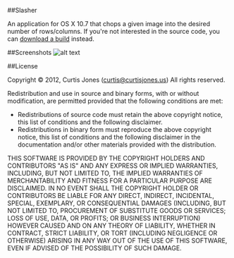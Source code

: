 ##Slasher

An application for OS X 10.7 that chops a given image into the desired number of rows/columns. If
you're not interested in the source code, you can [download a build][1] instead.

##Screenshots
![alt text][2]

##License

Copyright &copy; 2012, Curtis Jones (curtis@curtisjones.us)
All rights reserved.

Redistribution and use in source and binary forms, with or without modification, are permitted provided that the following conditions are met:

- Redistributions of source code must retain the above copyright notice, this list of conditions and  the following disclaimer.
- Redistributions in binary form must reproduce the above copyright notice, this list of conditions and the following disclaimer in the documentation and/or other materials provided with the distribution.

THIS SOFTWARE IS PROVIDED BY THE COPYRIGHT HOLDERS AND CONTRIBUTORS "AS IS" AND ANY EXPRESS OR IMPLIED WARRANTIES, INCLUDING, BUT NOT LIMITED TO, THE IMPLIED WARRANTIES OF MERCHANTABILITY AND FITNESS FOR A PARTICULAR PURPOSE ARE DISCLAIMED. IN NO EVENT SHALL THE COPYRIGHT HOLDER OR CONTRIBUTORS BE LIABLE FOR ANY DIRECT, INDIRECT, INCIDENTAL, SPECIAL, EXEMPLARY, OR CONSEQUENTIAL DAMAGES (INCLUDING, BUT NOT LIMITED TO, PROCUREMENT OF SUBSTITUTE GOODS OR SERVICES; LOSS OF USE, DATA, OR PROFITS; OR BUSINESS INTERRUPTION) HOWEVER CAUSED AND ON ANY THEORY OF LIABILITY, WHETHER IN CONTRACT, STRICT LIABILITY, OR TORT (INCLUDING NEGLIGENCE OR OTHERWISE) ARISING IN ANY WAY OUT OF THE USE OF THIS SOFTWARE, EVEN IF ADVISED OF THE POSSIBILITY OF SUCH DAMAGE.

  [1]: http://curtisjones.us/slasher
  [2]: http://curtisjones.us/slasher/Slasher.png
